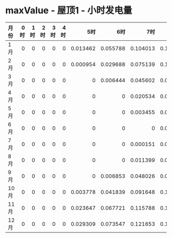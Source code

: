 # maxValue - 屋顶1 - 小时发电量

| 月份   |   0时 |   1时 |   2时 |   3时 |   4时 |       5时 |       6时 |       7时 |       8时 |       9时 |      10时 |      11时 |      12时 |      13时 |      14时 |      15时 |      16时 |      17时 |      18时 |      19时 |   20时 |   21时 |   22时 |   23时 |
|:-----|-----:|-----:|-----:|-----:|-----:|---------:|---------:|---------:|---------:|---------:|---------:|---------:|---------:|---------:|---------:|---------:|---------:|---------:|---------:|---------:|------:|------:|------:|------:|
| 1月   |    0 |    0 |    0 |    0 |    0 | 0.013462 | 0.055788 | 0.104013 | 0.151621 | 0.194025 | 0.227968 | 0.250164 | 0.26028  | 0.249146 | 0.226725 | 0.189675 | 0.140719 | 0.089792 | 0.041404 | 0.003615 |     0 |     0 |     0 |     0 |
| 2月   |    0 |    0 |    0 |    0 |    0 | 0.000954 | 0.029688 | 0.075139 | 0.122642 | 0.16535  | 0.198837 | 0.221958 | 0.231091 | 0.224294 | 0.199597 | 0.16388  | 0.117494 | 0.068607 | 0.022615 | 6.5e-05  |     0 |     0 |     0 |     0 |
| 3月   |    0 |    0 |    0 |    0 |    0 | 0        | 0.006444 | 0.045602 | 0.091205 | 0.133322 | 0.167627 | 0.185556 | 0.188658 | 0.176068 | 0.152178 | 0.115762 | 0.072951 | 0.030813 | 0.001638 | 0        |     0 |     0 |     0 |     0 |
| 4月   |    0 |    0 |    0 |    0 |    0 | 0        | 0        | 0.020534 | 0.059923 | 0.099562 | 0.131069 | 0.145618 | 0.14602  | 0.132004 | 0.105322 | 0.070755 | 0.032754 | 0.002558 | 0        | 0        |     0 |     0 |     0 |     0 |
| 5月   |    0 |    0 |    0 |    0 |    0 | 0        | 0        | 0.003455 | 0.032343 | 0.065574 | 0.092576 | 0.107622 | 0.10893  | 0.094828 | 0.07072  | 0.039416 | 0.008127 | 0        | 0        | 0        |     0 |     0 |     0 |     0 |
| 6月   |    0 |    0 |    0 |    0 |    0 | 0        | 0        | 0        | 0.018401 | 0.047931 | 0.074393 | 0.090573 | 0.091747 | 0.079931 | 0.057407 | 0.02873  | 0.002652 | 0        | 0        | 0        |     0 |     0 |     0 |     0 |
| 7月   |    0 |    0 |    0 |    0 |    0 | 0        | 0        | 0.000151 | 0.022685 | 0.05504  | 0.082974 | 0.101274 | 0.104643 | 0.093749 | 0.069756 | 0.038984 | 0.007378 | 0        | 0        | 0        |     0 |     0 |     0 |     0 |
| 8月   |    0 |    0 |    0 |    0 |    0 | 0        | 0        | 0.011399 | 0.048102 | 0.086659 | 0.117271 | 0.134171 | 0.135138 | 0.120175 | 0.09463  | 0.060855 | 0.025786 | 0.000747 | 0        | 0        |     0 |     0 |     0 |     0 |
| 9月   |    0 |    0 |    0 |    0 |    0 | 0        | 0.006853 | 0.048026 | 0.094703 | 0.136934 | 0.167613 | 0.181879 | 0.178651 | 0.162028 | 0.133493 | 0.094315 | 0.051638 | 0.010486 | 0        | 0        |     0 |     0 |     0 |     0 |
| 10月  |    0 |    0 |    0 |    0 |    0 | 0.003778 | 0.041839 | 0.091648 | 0.139244 | 0.178412 | 0.203415 | 0.218572 | 0.216472 | 0.200236 | 0.169846 | 0.127637 | 0.080792 | 0.034919 | 0.00164  | 0        |     0 |     0 |     0 |     0 |
| 11月  |    0 |    0 |    0 |    0 |    0 | 0.023647 | 0.067721 | 0.115788 | 0.159875 | 0.197962 | 0.223829 | 0.236281 | 0.236886 | 0.22099  | 0.190723 | 0.150427 | 0.104387 | 0.058221 | 0.017051 | 0        |     0 |     0 |     0 |     0 |
| 12月  |    0 |    0 |    0 |    0 |    0 | 0.029309 | 0.073547 | 0.121653 | 0.167504 | 0.206264 | 0.237199 | 0.253946 | 0.25479  | 0.242099 | 0.214427 | 0.175776 | 0.128767 | 0.080627 | 0.036423 | 0.002949 |     0 |     0 |     0 |     0 |